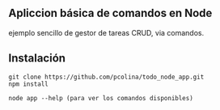 ## Apliccion básica de comandos en Node

ejemplo sencillo de gestor de tareas CRUD, via comandos.


## Instalación

```
git clone https://github.com/pcolina/todo_node_app.git
npm install

node app --help (para ver los comandos disponibles)
```
